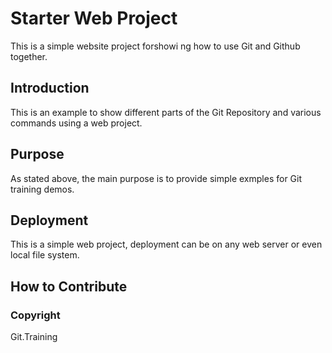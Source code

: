 # Starter Web Project

This is a simple website project forshowi ng how to use Git and Github together.

## Introduction

This is an example to show different parts of the Git Repository and various commands using a web project.

## Purpose

As stated above, the main purpose is to provide simple exmples for Git training demos.

## Deployment

This is a simple web project, deployment can be on any web server or even local file system.

## How to Contribute

### Copyright

Git.Training